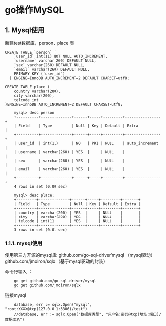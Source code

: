 # go操作MySQL

## 1. Mysql使用 <a id="mysql&#x4F7F;&#x7528;"></a>

新建test数据库，person、place 表

```text
CREATE TABLE `person` (
    `user_id` int(11) NOT NULL AUTO_INCREMENT,
    `username` varchar(260) DEFAULT NULL,
    `sex` varchar(260) DEFAULT NULL,
    `email` varchar(260) DEFAULT NULL,
    PRIMARY KEY (`user_id`)
  ) ENGINE=InnoDB AUTO_INCREMENT=2 DEFAULT CHARSET=utf8;

CREATE TABLE place (
    country varchar(200),
    city varchar(200),
    telcode int
)ENGINE=InnoDB AUTO_INCREMENT=2 DEFAULT CHARSET=utf8;
```

```text
    mysql> desc person;
    +----------+--------------+------+-----+---------+----------------+
    | Field    | Type         | Null | Key | Default | Extra          |
    +----------+--------------+------+-----+---------+----------------+
    | user_id  | int(11)      | NO   | PRI | NULL    | auto_increment |
    | username | varchar(260) | YES  |     | NULL    |                |
    | sex      | varchar(260) | YES  |     | NULL    |                |
    | email    | varchar(260) | YES  |     | NULL    |                |
    +----------+--------------+------+-----+---------+----------------+
    4 rows in set (0.00 sec)

    mysql> desc place;
    +---------+--------------+------+-----+---------+-------+
    | Field   | Type         | Null | Key | Default | Extra |
    +---------+--------------+------+-----+---------+-------+
    | country | varchar(200) | YES  |     | NULL    |       |
    | city    | varchar(200) | YES  |     | NULL    |       |
    | telcode | int(11)      | YES  |     | NULL    |       |
    +---------+--------------+------+-----+---------+-------+
    3 rows in set (0.01 sec)
```

### 1.1.1. mysql使用 <a id="mysql&#x4F7F;&#x7528;_1"></a>

使用第三方开源的mysql库: github.com/go-sql-driver/mysql （mysql驱动） github.com/jmoiron/sqlx （基于mysql驱动的封装）

命令行输入 ：

```text
    go get github.com/go-sql-driver/mysql 
    go get github.com/jmoiron/sqlx
```

链接mysql

```text
    database, err := sqlx.Open("mysql", "root:XXXX@tcp(127.0.0.1:3306)/test")
    //database, err := sqlx.Open("数据库类型", "用户名:密码@tcp(地址:端口)/数据库名")
```

